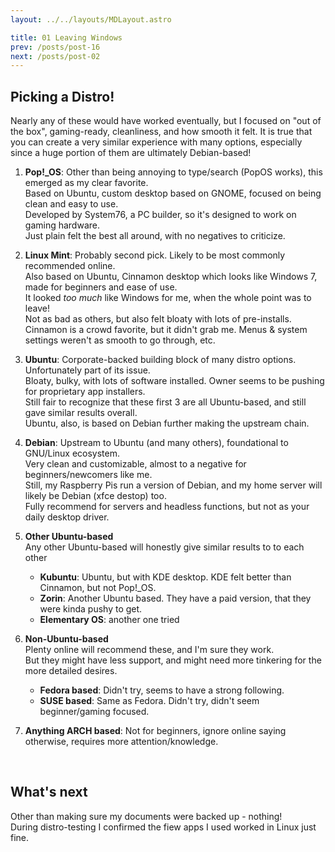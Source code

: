```yaml
---
layout: ../../layouts/MDLayout.astro

title: 01 Leaving Windows
prev: /posts/post-16
next: /posts/post-02
---
```



## Picking a Distro!
Nearly any of these would have worked eventually, but I focused on "out of the box", gaming-ready, cleanliness, and how smooth it felt. It is true that you can create a very similar experience with many options, especially since a huge portion of them are ultimately Debian-based!

1. **Pop!_OS**: Other than being annoying to type/search (PopOS works), this emerged as my clear favorite.<br>Based on Ubuntu, custom desktop based on GNOME, focused on being clean and easy to use.<br>Developed by System76, a PC builder, so it's designed to work on gaming hardware.<br>Just plain felt the best all around, with no negatives to criticize.

2. **Linux Mint**: Probably second pick. Likely to be most commonly recommended online.<br>Also based on Ubuntu, Cinnamon desktop which looks like Windows 7, made for beginners and ease of use.<br>It looked _too much_ like Windows for me, when the whole point was to leave!<br>Not as bad as others, but also felt bloaty with lots of pre-installs.<br>Cinnamon is a crowd favorite, but it didn't grab me. Menus & system settings weren't as smooth to go through, etc.

3. **Ubuntu**: Corporate-backed building block of many distro options. Unfortunately part of its issue.<br>Bloaty, bulky, with lots of software installed. Owner seems to be pushing for proprietary app installers.<br>Still fair to recognize that these first 3 are all Ubuntu-based, and still gave similar results overall.<br>Ubuntu, also, is based on Debian further making the upstream chain.

4. **Debian**: Upstream to Ubuntu (and many others), foundational to GNU/Linux ecosystem.<br>Very clean and customizable, almost to a negative for beginners/newcomers like me.<br>Still, my Raspberry Pis run a version of Debian, and my home server will likely be Debian (xfce destop) too.<br>Fully recommend for servers and headless functions, but not as your daily desktop driver.

5. **Other Ubuntu-based**<br>
Any other Ubuntu-based will honestly give similar results to to each other
   - **Kubuntu**: Ubuntu, but with KDE desktop. KDE felt better than Cinnamon, but not Pop!_OS.
   - **Zorin**: Another Ubuntu based. They have a paid version, that they were kinda pushy to get.
   - **Elementary OS**: another one tried

6. **Non-Ubuntu-based**<br>
Plenty online will recommend these, and I'm sure they work.<br>
But they might have less support, and might need more tinkering for the more detailed desires.
   - **Fedora based**: Didn't try, seems to have a strong following.
   - **SUSE based**: Same as Fedora. Didn't try, didn't seem beginner/gaming focused.

7. **Anything ARCH based**: Not for beginners, ignore online saying otherwise, requires more attention/knowledge.

<br>

## What's next

Other than making sure my documents were backed up - nothing!<br>
During distro-testing I confirmed the fiew apps I used worked in Linux just fine.


